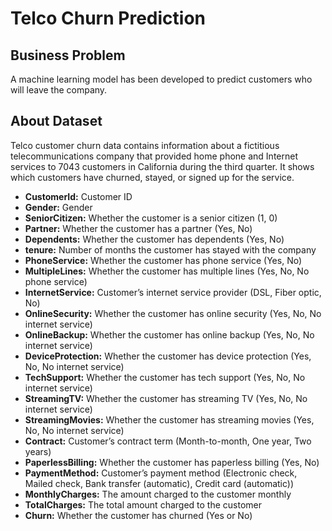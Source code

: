 # Telco Churn Prediction

## Business Problem

A machine learning model has been developed to predict customers who will leave the company.

## About Dataset

Telco customer churn data contains information about a fictitious telecommunications company that provided home phone and Internet services to 7043 customers in California during the third quarter. It shows which customers have churned, stayed, or signed up for the service.

* **CustomerId:** Customer ID
* **Gender:** Gender
* **SeniorCitizen:** Whether the customer is a senior citizen (1, 0)
* **Partner:** Whether the customer has a partner (Yes, No)
* **Dependents:** Whether the customer has dependents (Yes, No)
* **tenure:** Number of months the customer has stayed with the company
* **PhoneService:** Whether the customer has phone service (Yes, No)
* **MultipleLines:** Whether the customer has multiple lines (Yes, No, No phone service)
* **InternetService:** Customer’s internet service provider (DSL, Fiber optic, No)
* **OnlineSecurity:** Whether the customer has online security (Yes, No, No internet service)
* **OnlineBackup:** Whether the customer has online backup (Yes, No, No internet service)
* **DeviceProtection:** Whether the customer has device protection (Yes, No, No internet service)
* **TechSupport:** Whether the customer has tech support (Yes, No, No internet service)
* **StreamingTV:** Whether the customer has streaming TV (Yes, No, No internet service)
* **StreamingMovies:** Whether the customer has streaming movies (Yes, No, No internet service)
* **Contract:** Customer’s contract term (Month-to-month, One year, Two years)
* **PaperlessBilling:** Whether the customer has paperless billing (Yes, No)
* **PaymentMethod:** Customer’s payment method (Electronic check, Mailed check, Bank transfer (automatic), Credit card (automatic))
* **MonthlyCharges:** The amount charged to the customer monthly
* **TotalCharges:** The total amount charged to the customer
* **Churn:** Whether the customer has churned (Yes or No)
